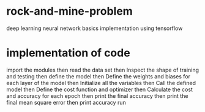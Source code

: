 # rock-and-mine-problem
deep learning neural network basics implementation using tensorflow
# implementation of code
import the modules then
read the data set then
Inspect the shape of training and testing then
define the model then
Define the weights and biases for each layer of the model then
Initialize all the variables then
Call the defined model then
Define the cost function and optimizer then
Calculate the cost and accuracy for each epoch then
print the final accuracy then
print the final mean square error then
print accuracy run
